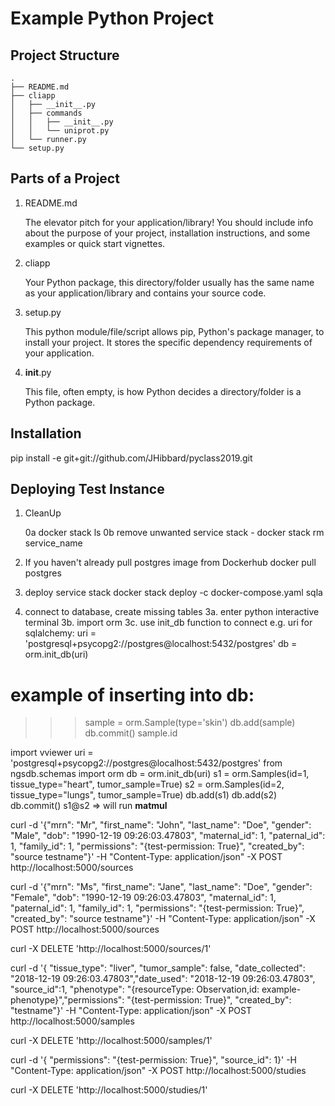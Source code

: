 # Example Python Project

## Project Structure

    .
    ├── README.md
    ├── cliapp
    │   ├── __init__.py
    │   ├── commands
    │   │   ├── __init__.py
    │   │   └── uniprot.py
    │   └── runner.py
    └── setup.py

## Parts of a Project

1. README.md

   The elevator pitch for your application/library! You should include info
   about the purpose of your project, installation instructions, and some
   examples or quick start vignettes.

2. cliapp

   Your Python package, this directory/folder usually has the same name as your
   application/library and contains your source code.

3. setup.py

   This python module/file/script allows pip, Python's package manager, to
   install your project. It stores the specific dependency requirements of
   your application.

4. **init**.py

   This file, often empty, is how Python decides a directory/folder is a
   Python package.

## Installation

pip install -e git+git://github.com/JHibbard/pyclass2019.git

## Deploying Test Instance

1. CleanUp

   0a docker stack ls
   0b remove unwanted service stack - docker stack rm service_name

1. If you haven't already pull postgres image from Dockerhub
   docker pull postgres
1. deploy service stack
   docker stack deploy -c docker-compose.yaml sqla
1. connect to database, create missing tables
   3a. enter python interactive terminal
   3b. import orm
   3c. use init_db function to connect
   e.g. uri for sqlalchemy:
   uri = 'postgresql+psycopg2://postgres@localhost:5432/postgres'
   db = orm.init_db(uri)

# example of inserting into db:

> > > sample = orm.Sample(type='skin')
> > > db.add(sample)
> > > db.commit()
> > > sample.id

import vviewer
uri = 'postgresql+psycopg2://postgres@localhost:5432/postgres'
from ngsdb.schemas import orm
db = orm.init_db(uri)
s1 = orm.Samples(id=1, tissue_type="heart", tumor_sample=True)
s2 = orm.Samples(id=2, tissue_type="lungs", tumor_sample=True)
db.add(s1)
db.add(s2)
db.commit()
s1@s2 => will run **matmul**

<!-- Post Source -->

curl -d '{"mrn": "Mr", "first_name": "John", "last_name": "Doe", "gender": "Male", "dob": "1990-12-19 09:26:03.47803", "maternal_id": 1, "paternal_id": 1, "family_id": 1, "permissions": "{test-permission: True}", "created_by": "source testname"}' -H "Content-Type: application/json" -X POST http://localhost:5000/sources

curl -d '{"mrn": "Ms", "first_name": "Jane", "last_name": "Doe", "gender": "Female", "dob": "1990-12-19 09:26:03.47803", "maternal_id": 1, "paternal_id": 1, "family_id": 1, "permissions": "{test-permission: True}", "created_by": "source testname"}' -H "Content-Type: application/json" -X POST http://localhost:5000/sources

<!-- Delete Sample -->

curl -X DELETE 'http://localhost:5000/sources/1'

<!-- Post Sample -->

curl -d '{ "tissue_type": "liver", "tumor_sample": false, "date_collected": "2018-12-19 09:26:03.47803","date_used": "2018-12-19 09:26:03.47803", "source_id":1, "phenotype": "{resourceType: Observation,id: example-phenotype}","permissions": "{test-permission: True}", "created_by": "testname"}' -H "Content-Type: application/json" -X POST http://localhost:5000/samples

<!-- Delete Sample -->

curl -X DELETE 'http://localhost:5000/samples/1'

<!-- Post Study -->

curl -d '{ "permissions": "{test-permission: True}", "source_id": 1}' -H "Content-Type: application/json" -X POST http://localhost:5000/studies

<!-- Delete Study -->

curl -X DELETE 'http://localhost:5000/studies/1'
